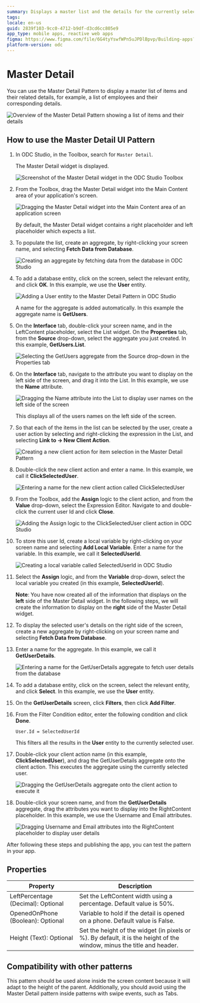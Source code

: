 ```yaml
---
summary: Displays a master list and the details for the currently selected item.
tags: 
locale: en-us
guid: 2839f103-9cc0-4712-b9df-d3cd6cc805e9
app_type: mobile apps, reactive web apps
figma: https://www.figma.com/file/6G4tyYswfWPn5uJPDlBpvp/Building-apps?type=design&node-id=3203%3A9323&t=ZwHw8hXeFhwYsO5V-1
platform-version: odc
---
```


# Master Detail

You can use the Master Detail Pattern to display a master list of items and their related details, for example, a list of employees and their corresponding details.

![Overview of the Master Detail Pattern showing a list of items and their details](images/masterdetail-2.png "Master Detail Pattern Overview")

## How to use the Master Detail UI Pattern

1. In ODC Studio, in the Toolbox, search for `Master Detail`.

    The Master Detail widget is displayed.

    ![Screenshot of the Master Detail widget in the ODC Studio Toolbox](images/masterdetail-5-ss.png "Master Detail Widget in ODC Studio Toolbox")

1. From the Toolbox, drag the Master Detail widget into the Main Content area of your application's screen.

    ![Dragging the Master Detail widget into the Main Content area of an application screen](images/masterdetail-1-ss.png "Dragging Master Detail Widget")

    By default, the Master Detail widget contains a right placeholder and left placeholder which expects a list.

1. To populate the list, create an aggregate, by right-clicking your screen name, and selecting **Fetch Data from Database**.

    ![Creating an aggregate by fetching data from the database in ODC Studio](images/masterdetail-13-ss.png "Creating an Aggregate")

1. To add a database entity, click on the screen, select the relevant entity, and click **OK**. In this example, we use the **User** entity.

    ![Adding a User entity to the Master Detail Pattern in ODC Studio](images/masterdetail-3-ss.png "Adding a Database Entity")

    A name for the aggregate is added automatically. In this example the aggregate name is **GetUsers**.

1. On the **Interface** tab, double-click your screen name, and in the LeftContent placeholder, select the List widget. On the **Properties** tab, from the **Source** drop-down, select the aggregate you just created. In this example, **GetUsers.List**.

    ![Selecting the GetUsers aggregate from the Source drop-down in the Properties tab](images/masterdetail-4-ss.png "Selecting an Aggregate")

1. On the **Interface** tab, navigate to the attribute you want to display on the left side of the screen, and drag it into the List. In this example, we use the **Name** attribute.

    ![Dragging the Name attribute into the List to display user names on the left side of the screen](images/masterdetail-14-ss.png "Dragging Attribute into List")

    This displays all of the users names on the left side of the screen.

1. So that each of the items in the list can be selected by the user, create a user action by selecting and right-clicking the expression in the List, and selecting **Link to -> New Client Action**.  

    ![Creating a new client action for item selection in the Master Detail Pattern](images/masterdetail-6-ss.png "Creating a Client Action")

1. Double-click the new client action and enter a name. In this example, we call it **ClickSelectedUser**.

    ![Entering a name for the new client action called ClickSelectedUser](images/masterdetail-7-ss.png "Naming the Client Action")

1. From the Toolbox, add the **Assign** logic to the client action, and from the  **Value** drop-down, select the Expression Editor. Navigate to and double-click the current user Id and click **Close**.

    ![Adding the Assign logic to the ClickSelectedUser client action in ODC Studio](images/masterdetail-8-ss.png "Adding Assign Logic to Client Action")

1. To store this user Id, create a local variable by right-clicking on your screen name and selecting **Add Local Variable**. Enter a name for the variable. In this example, we call it **SelectedUserId**.

    ![Creating a local variable called SelectedUserId in ODC Studio](images/masterdetail-9-ss.png "Creating a Local Variable")

1. Select the **Assign** logic, and from the **Variable** drop-down, select the local variable you created (in this example, **SelectedUserId**).

    **Note**: You have now created all of the information that displays on the **left** side of the Master Detail widget. In the following steps, we will create the information to display on the **right** side of the Master Detail widget.

1. To display the selected user's details on the right side of the screen, create a new aggregate by right-clicking on your screen name and selecting **Fetch Data from Database**.

1. Enter a name for the aggregate. In this example, we call it **GetUserDetails**.

    ![Entering a name for the GetUserDetails aggregate to fetch user details from the database](images/masterdetail-11-ss.png "Naming the GetUserDetails Aggregate")

1. To add a database entity, click on the screen, select the relevant entity, and click **Select**. In this example, we use the **User** entity.

1. On the **GetUserDetails** screen, click **Filters**, then click **Add Filter**.

1. From the Filter Condition editor, enter the following condition and click **Done**.

    `User.Id = SelectedUserId`

    This filters all the results in the **User** entity to the currently selected user.

1. Double-click your client action name (in this example, **ClickSelectedUser**), and drag the GetUserDetails aggregate onto the client action. This executes the aggregate using the currently selected user.

    ![Dragging the GetUserDetails aggregate onto the client action to execute it](images/masterdetail-10-ss.png "Dragging GetUserDetails Aggregate")

1. Double-click your screen name, and from the **GetUserDetails** aggregate, drag the attributes you want to display into the RightContent placeholder. In this example, we use the Username and Email attributes.

    ![Dragging Username and Email attributes into the RightContent placeholder to display user details](images/masterdetail-12-ss.png "Dragging Attributes for Display")

After following these steps and publishing the app, you can test the pattern in your app. 

## Properties

| Property                           | Description                                                                                                            |
|------------------------------------|------------------------------------------------------------------------------------------------------------------------|
| LeftPercentage (Decimal): Optional | Set the LeftContent width using a percentage. Default value is 50%.                                                    |
| OpenedOnPhone (Boolean): Optional  | Variable to hold if the detail is opened on a phone. Default value is False.                                           |
| Height (Text): Optional            | Set the height of the widget (in pixels or %). By default, it is the height of the window, minus the title and header. |

## Compatibility with other patterns

This pattern should be used alone inside the screen content because it will adapt to the height of the parent. Additionally, you should avoid using the Master Detail pattern inside patterns with swipe events, such as Tabs.
